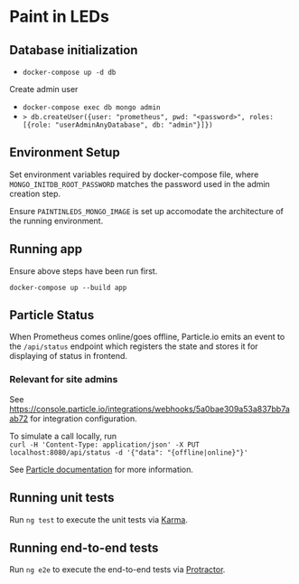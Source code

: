 # Paint in LEDs

## Database initialization

- `docker-compose up -d db`

Create admin user
- `docker-compose exec db mongo admin`
- `> db.createUser({user: "prometheus", pwd: "<password>", roles: [{role: "userAdminAnyDatabase", db: "admin"}]})`

## Environment Setup

Set environment variables required by docker-compose file, where `MONGO_INITDB_ROOT_PASSWORD` matches the password used in the admin creation step.

Ensure `PAINTINLEDS_MONGO_IMAGE` is set up accomodate the architecture of the running environment.

## Running app

Ensure above steps have been run first.

`docker-compose up --build app`

## Particle Status

When Prometheus comes online/goes offline, Particle.io emits an event to the `/api/status` endpoint which registers the state and stores it for displaying of status in frontend.

### Relevant for site admins

See https://console.particle.io/integrations/webhooks/5a0bae309a53a837bb7aab72 for integration configuration.

To simulate a call locally, run\
`curl -H 'Content-Type: application/json' -X PUT localhost:8080/api/status -d '{"data": "{offline|online}"}'`

See [Particle documentation](https://docs.particle.io/reference/device-cloud/api/#special-events) for more information.

## Running unit tests

Run `ng test` to execute the unit tests via [Karma](https://karma-runner.github.io).

## Running end-to-end tests

Run `ng e2e` to execute the end-to-end tests via [Protractor](http://www.protractortest.org/).
